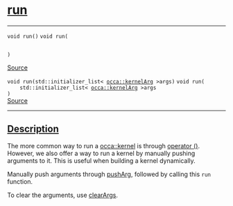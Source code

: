 
<h1 id="run">
 <a href="#/api/kernel/run" class="anchor">
   <span>run</span>
  </a>
</h1>

<div class="signature">

<hr>

  <div class="definition-container">
    <div class="definition">
      <code class="desktop-only"><span class="token keyword">void</span> run()</code>
      <code class="mobile-only"><span class="token keyword">void</span> run(
    
)</code>
      <div class="flex-spacing"></div>
      <a href="https://github.com/libocca/occa/blob/06c83625/include/occa/core/kernel.hpp#L277" target="_blank">Source</a>
    </div>
    
  </div>

  <div class="definition-container">
    <div class="definition">
      <code class="desktop-only"><span class="token keyword">void</span> run(<span class="token keyword">std::initializer_list<</span> <a href="#/api/kernelArg">occa::kernelArg</a> &gt;args)</code>
      <code class="mobile-only"><span class="token keyword">void</span> run(
    <span class="token keyword">std::initializer_list<</span> <a href="#/api/kernelArg">occa::kernelArg</a> &gt;args
)</code>
      <div class="flex-spacing"></div>
      <a href="https://github.com/libocca/occa/blob/06c83625/include/occa/core/kernel.hpp#L282" target="_blank">Source</a>
    </div>
    
  </div>

  <hr>
</div>


<h2 id="description">
 <a href="#/api/kernel/run?id=description" class="anchor">
   <span>Description</span>
  </a>
</h2>

The more common way to run a [occa::kernel](/api/kernel/) is through [operator ()](/api/kernel/operator_parentheses).
However, we also offer a way to run a kernel by manually pushing arguments to it.
This is useful when building a kernel dynamically.

Manually push arguments through [pushArg](/api/kernel/pushArg), followed by calling this `run` function.

To clear the arguments, use [clearArgs](/api/kernel/clearArgs).
